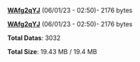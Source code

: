 [**WAfg2qYJ**](/data/WAfg2qYJ.txt) (06/01/23 - 02:50)- 2176 bytes

[**WAfg2qYJ**](/data/WAfg2qYJ.txt) (06/01/23 - 02:50)- 2176 bytes

**Total Datas**: 3032

**Total Size**: 19.43 MB / 19.4 MB